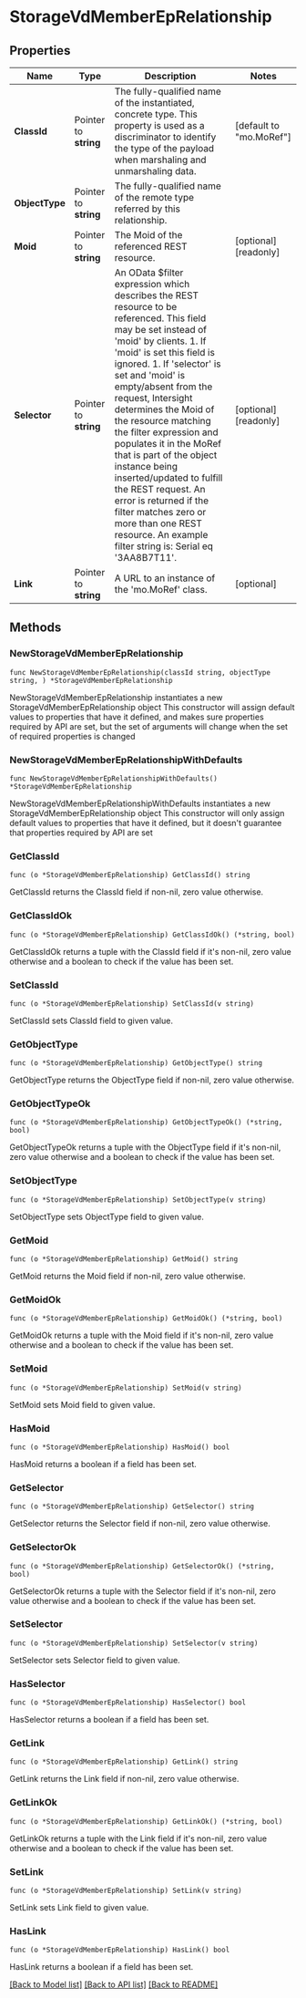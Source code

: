 # StorageVdMemberEpRelationship

## Properties

Name | Type | Description | Notes
------------ | ------------- | ------------- | -------------
**ClassId** | Pointer to **string** | The fully-qualified name of the instantiated, concrete type. This property is used as a discriminator to identify the type of the payload when marshaling and unmarshaling data. | [default to "mo.MoRef"]
**ObjectType** | Pointer to **string** | The fully-qualified name of the remote type referred by this relationship. | 
**Moid** | Pointer to **string** | The Moid of the referenced REST resource. | [optional] [readonly] 
**Selector** | Pointer to **string** | An OData $filter expression which describes the REST resource to be referenced. This field may be set instead of &#39;moid&#39; by clients. 1. If &#39;moid&#39; is set this field is ignored. 1. If &#39;selector&#39; is set and &#39;moid&#39; is empty/absent from the request, Intersight determines the Moid of the resource matching the filter expression and populates it in the MoRef that is part of the object instance being inserted/updated to fulfill the REST request. An error is returned if the filter matches zero or more than one REST resource. An example filter string is: Serial eq &#39;3AA8B7T11&#39;. | [optional] [readonly] 
**Link** | Pointer to **string** | A URL to an instance of the &#39;mo.MoRef&#39; class. | [optional] 

## Methods

### NewStorageVdMemberEpRelationship

`func NewStorageVdMemberEpRelationship(classId string, objectType string, ) *StorageVdMemberEpRelationship`

NewStorageVdMemberEpRelationship instantiates a new StorageVdMemberEpRelationship object
This constructor will assign default values to properties that have it defined,
and makes sure properties required by API are set, but the set of arguments
will change when the set of required properties is changed

### NewStorageVdMemberEpRelationshipWithDefaults

`func NewStorageVdMemberEpRelationshipWithDefaults() *StorageVdMemberEpRelationship`

NewStorageVdMemberEpRelationshipWithDefaults instantiates a new StorageVdMemberEpRelationship object
This constructor will only assign default values to properties that have it defined,
but it doesn't guarantee that properties required by API are set

### GetClassId

`func (o *StorageVdMemberEpRelationship) GetClassId() string`

GetClassId returns the ClassId field if non-nil, zero value otherwise.

### GetClassIdOk

`func (o *StorageVdMemberEpRelationship) GetClassIdOk() (*string, bool)`

GetClassIdOk returns a tuple with the ClassId field if it's non-nil, zero value otherwise
and a boolean to check if the value has been set.

### SetClassId

`func (o *StorageVdMemberEpRelationship) SetClassId(v string)`

SetClassId sets ClassId field to given value.


### GetObjectType

`func (o *StorageVdMemberEpRelationship) GetObjectType() string`

GetObjectType returns the ObjectType field if non-nil, zero value otherwise.

### GetObjectTypeOk

`func (o *StorageVdMemberEpRelationship) GetObjectTypeOk() (*string, bool)`

GetObjectTypeOk returns a tuple with the ObjectType field if it's non-nil, zero value otherwise
and a boolean to check if the value has been set.

### SetObjectType

`func (o *StorageVdMemberEpRelationship) SetObjectType(v string)`

SetObjectType sets ObjectType field to given value.


### GetMoid

`func (o *StorageVdMemberEpRelationship) GetMoid() string`

GetMoid returns the Moid field if non-nil, zero value otherwise.

### GetMoidOk

`func (o *StorageVdMemberEpRelationship) GetMoidOk() (*string, bool)`

GetMoidOk returns a tuple with the Moid field if it's non-nil, zero value otherwise
and a boolean to check if the value has been set.

### SetMoid

`func (o *StorageVdMemberEpRelationship) SetMoid(v string)`

SetMoid sets Moid field to given value.

### HasMoid

`func (o *StorageVdMemberEpRelationship) HasMoid() bool`

HasMoid returns a boolean if a field has been set.

### GetSelector

`func (o *StorageVdMemberEpRelationship) GetSelector() string`

GetSelector returns the Selector field if non-nil, zero value otherwise.

### GetSelectorOk

`func (o *StorageVdMemberEpRelationship) GetSelectorOk() (*string, bool)`

GetSelectorOk returns a tuple with the Selector field if it's non-nil, zero value otherwise
and a boolean to check if the value has been set.

### SetSelector

`func (o *StorageVdMemberEpRelationship) SetSelector(v string)`

SetSelector sets Selector field to given value.

### HasSelector

`func (o *StorageVdMemberEpRelationship) HasSelector() bool`

HasSelector returns a boolean if a field has been set.

### GetLink

`func (o *StorageVdMemberEpRelationship) GetLink() string`

GetLink returns the Link field if non-nil, zero value otherwise.

### GetLinkOk

`func (o *StorageVdMemberEpRelationship) GetLinkOk() (*string, bool)`

GetLinkOk returns a tuple with the Link field if it's non-nil, zero value otherwise
and a boolean to check if the value has been set.

### SetLink

`func (o *StorageVdMemberEpRelationship) SetLink(v string)`

SetLink sets Link field to given value.

### HasLink

`func (o *StorageVdMemberEpRelationship) HasLink() bool`

HasLink returns a boolean if a field has been set.


[[Back to Model list]](../README.md#documentation-for-models) [[Back to API list]](../README.md#documentation-for-api-endpoints) [[Back to README]](../README.md)



